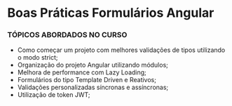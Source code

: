 # Boas Práticas Formulários Angular

### TÓPICOS ABORDADOS NO CURSO

- Como começar um projeto com melhores validações de tipos utilizando o modo strict;
- Organização do projeto Angular utilizando módulos;
- Melhora de performance com Lazy Loading;
- Formulários do tipo Template Driven e Reativos;
- Validações personalizadas síncronas e assíncronas;
- Utilização de token JWT;
